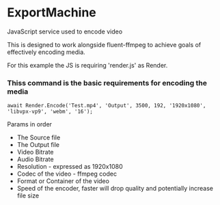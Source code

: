# ExportMachine
JavaScript service used to encode video

This is designed to work alongside fluent-ffmpeg to achieve goals of effectively encoding media. 

For this example the JS is requiring 'render.js' as Render.


### Thiss command is the basic requirements for encoding the media
``` await Render.Encode('Test.mp4', 'Output', 3500, 192, '1920x1080', 'libvpx-vp9', 'webm', '16'); ```


Params in order
 - The Source file
 -  The Output file
 - Video Bitrate
 - Audio Bitrate 
 - Resolution - expressed as 1920x1080
 - Codec of the video - ffmpeg codec
 - Format or Container of the video
 - Speed of the encoder, faster will drop quality and potentially increase file size
